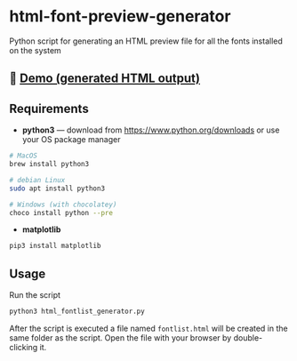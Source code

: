 # html-font-preview-generator
Python script for generating an HTML preview file for all the fonts installed on the system

## 🔗  [Demo (generated HTML output)](https://glowinthedark.github.io/html-font-preview-generator/fontlist_sample.html) 


## Requirements

- **python3** — download from https://www.python.org/downloads or use your OS package manager
```bash
# MacOS
brew install python3

# debian Linux
sudo apt install python3

# Windows (with chocolatey)
choco install python --pre 
```
- **matplotlib**

```bash
pip3 install matplotlib
```

## Usage

Run the script

```bash
python3 html_fontlist_generator.py
```

After the script is executed a file named `fontlist.html` will be created in the same folder as the script. Open the file with your browser by double-clicking it.
